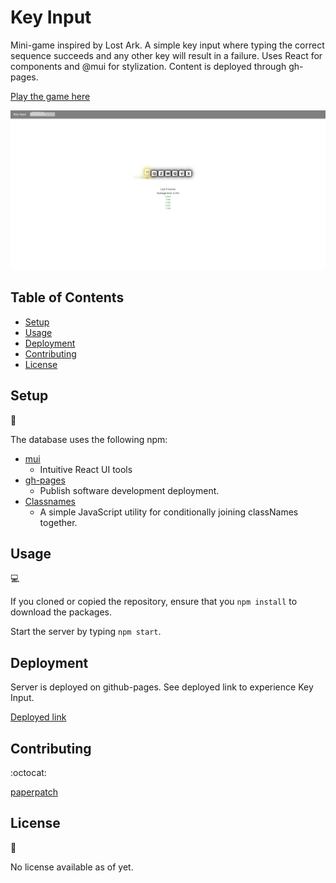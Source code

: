 # Key Input

Mini-game inspired by Lost Ark. A simple key input where typing the correct sequence succeeds and any other key will result in a failure. Uses React for components and @mui for stylization. Content is deployed through gh-pages.

[Play the game here](https://paperpatch.github.io/key_input/)

![Screenshot](./src/assets/key_input_screenshot.png)

## Table of Contents

* [Setup](#setup)
* [Usage](#usage)
* [Deployment](#deployment)
* [Contributing](#contributing)
* [License](#license)

## Setup
:floppy_disk:

The database uses the following npm:
- [mui](https://mui.com/)
  - Intuitive React UI tools
- [gh-pages](https://www.npmjs.com/package/gh-pages)
  - Publish software development deployment.
- [Classnames](https://www.npmjs.com/package/classnames)
  - A simple JavaScript utility for conditionally joining classNames together.

## Usage

:computer:

If you cloned or copied the repository, ensure that you `npm install` to download the packages.

Start the server by typing `npm start`.

## Deployment

Server is deployed on github-pages. See deployed link to experience Key Input.

[Deployed link](https://paperpatch.github.io/key_input/)

## Contributing

:octocat:

[paperpatch](https://github.com/paperpatch) </br>

## License

:receipt:

No license available as of yet.